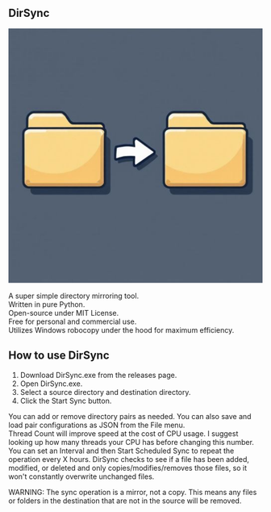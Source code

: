 ## DirSync  
![DirSync](DirSync_Small.jpg)  
  
A super simple directory mirroring tool.  
Written in pure Python.  
Open-source under MIT License.  
Free for personal and commercial use.  
Utilizes Windows robocopy under the hood for maximum efficiency.
  
## How to use DirSync  
1. Download DirSync.exe from the releases page.  
2. Open DirSync.exe.  
3. Select a source directory and destination directory.  
4. Click the Start Sync button.

You can add or remove directory pairs as needed. You can also save and load pair configurations as JSON from the File menu.  
Thread Count will improve speed at the cost of CPU usage. I suggest looking up how many threads your CPU has before changing this number.  
You can set an Interval and then Start Scheduled Sync to repeat the operation every X hours. DirSync checks to see if a file has been added, modified, or deleted and only copies/modifies/removes those files, so it won't constantly overwrite unchanged files.  
  
WARNING: The sync operation is a mirror, not a copy. This means any files or folders in the destination that are not in the source will be removed.
